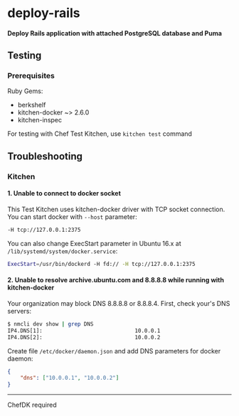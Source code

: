 # deploy-rails

#### Deploy Rails application with attached PostgreSQL database and Puma

## Testing

### Prerequisites

Ruby Gems:
  * berkshelf
  * kitchen-docker ~> 2.6.0
  * kitchen-inspec

For testing with Chef Test Kitchen, use `kitchen test` command

## Troubleshooting

### Kitchen

#### 1. Unable to connect to docker socket

This Test Kitchen uses kitchen-docker driver with TCP socket connection.
You can start docker with `--host` parameter:
```bash
-H tcp://127.0.0.1:2375
```

You can also change ExecStart parameter in Ubuntu 16.x at `/lib/systemd/system/docker.service`:

```bash
ExecStart=/usr/bin/dockerd -H fd:// -H tcp://127.0.0.1:2375
```

#### 2. Unable to resolve archive.ubuntu.com and 8.8.8.8 while running with kitchen-docker

Your organization may block DNS 8.8.8.8 or 8.8.8.4. First, check your's DNS servers:
```bash
$ nmcli dev show | grep DNS
IP4.DNS[1]:                             10.0.0.1
IP4.DNS[2]:                             10.0.0.2
```

Create file `/etc/docker/daemon.json` and add DNS parameters for docker daemon:

```json
{
    "dns": ["10.0.0.1", "10.0.0.2"]
}

```
___
ChefDK required
